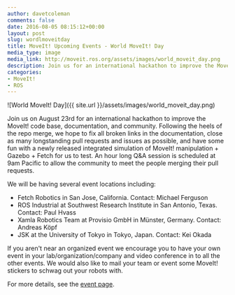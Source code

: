 ```yaml
---
author: davetcoleman
comments: false
date: 2016-08-05 08:15:12+00:00
layout: post
slug: wordlmoveitday
title: MoveIt! Upcoming Events - World MoveIt! Day
media_type: image
media_link: http://moveit.ros.org/assets/images/world_moveit_day.png
description: Join us for an international hackathon to improve the MoveIt! code base, documentation, and community.
categories:
- MoveIt!
- ROS
---
```


![World MoveIt! Day]({{ site.url }}/assets/images/world_moveit_day.png)

Join us on August 23rd for an international hackathon to improve the MoveIt! code base, documentation, and community. Following the heels of the repo merge, we hope to fix all broken links in the documentation, close as many longstanding pull requests and issues as possible, and have some fun with a newly released integrated simulation of MoveIt! manipulation + Gazebo + Fetch for us to test. An hour long Q&A session is scheduled at 9am Pacific to allow the community to meet the people merging their pull requests.

We will be having several event locations including:

- Fetch Robotics in San Jose, California. Contact: Michael Ferguson
- ROS Industrial at Southwest Research Institute in San Antonio, Texas. Contact: Paul Hvass
- Xamla Robotics Team at Provisio GmbH in Münster, Germany. Contact: Andreas Köpf
- JSK at the University of Tokyo in Tokyo, Japan. Contact: Kei Okada

If you aren't near an organized event we encourage you to have your own event in your lab/organization/company and video conference in to all the other events. We would also like to mail your team or event some MoveIt! stickers to schwag out your robots with.

For more details, see the [event page](/events/world-moveit-day/).
